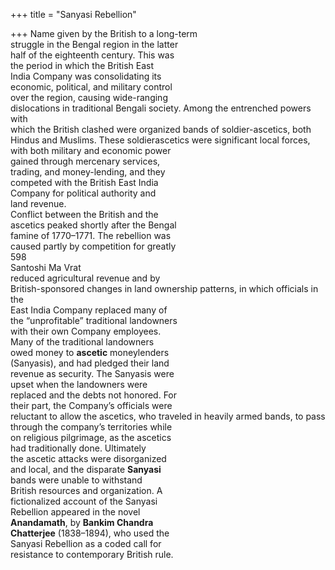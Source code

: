 +++
title = "Sanyasi Rebellion"

+++
Name given by the British to a long-term  
struggle in the Bengal region in the latter  
half of the eighteenth century. This was  
the period in which the British East  
India Company was consolidating its  
economic, political, and military control  
over the region, causing wide-ranging  
dislocations in traditional Bengali society. Among the entrenched powers with  
which the British clashed were organized bands of soldier-ascetics, both  
Hindus and Muslims. These soldierascetics were significant local forces,  
with both military and economic power  
gained through mercenary services,  
trading, and money-lending, and they  
competed with the British East India  
Company for political authority and  
land revenue.  
Conflict between the British and the  
ascetics peaked shortly after the Bengal  
famine of 1770–1771. The rebellion was  
caused partly by competition for greatly  
598  
Santoshi Ma Vrat  
reduced agricultural revenue and by  
British-sponsored changes in land ownership patterns, in which officials in the  
East India Company replaced many of  
the “unprofitable” traditional landowners  
with their own Company employees.  
Many of the traditional landowners  
owed money to **ascetic** moneylenders  
(Sanyasis), and had pledged their land  
revenue as security. The Sanyasis were  
upset when the landowners were  
replaced and the debts not honored. For  
their part, the Company’s officials were  
reluctant to allow the ascetics, who traveled in heavily armed bands, to pass  
through the company’s territories while  
on religious pilgrimage, as the ascetics  
had traditionally done. Ultimately  
the ascetic attacks were disorganized  
and local, and the disparate **Sanyasi**  
bands were unable to withstand  
British resources and organization. A  
fictionalized account of the Sanyasi  
Rebellion appeared in the novel  
**Anandamath**, by **Bankim Chandra**  
**Chatterjee** (1838–1894), who used the  
Sanyasi Rebellion as a coded call for  
resistance to contemporary British rule.
